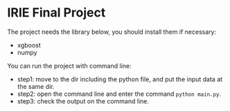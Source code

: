 # IRIE Final Project

The project needs the library below, you should install them if necessary:
- xgboost
- numpy

You can run the project with command line:
- step1: move to the dir including the python file, and put the input data at the same dir.
- step2: open the command line and enter the command `python main.py`.
- step3: check the output on the command line.

